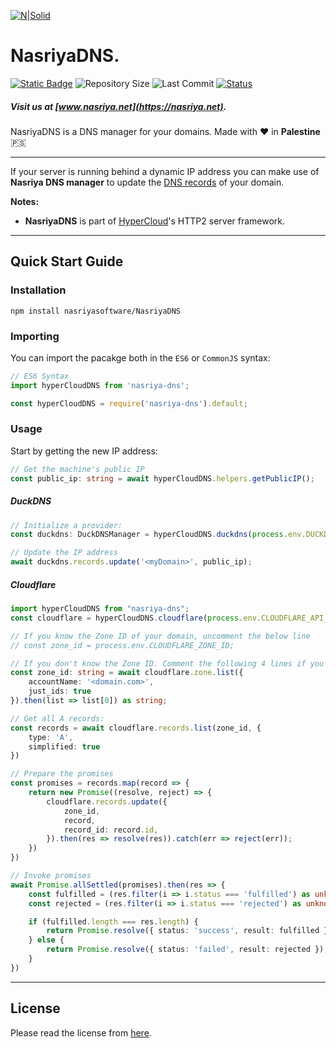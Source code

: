 [![N|Solid](https://static.wixstatic.com/media/72ffe6_da8d2142d49c42b29c96ba80c8a91a6c~mv2.png)](https://nasriya.net)
# NasriyaDNS.
[![Static Badge](https://img.shields.io/badge/license-Free_(Restricted)-blue)](https://github.com/nasriyasoftware/NasriyaDNS?tab=License-1-ov-file) ![Repository Size](https://img.shields.io/github/repo-size/nasriyasoftware/NasriyaDNS.svg) ![Last Commit](https://img.shields.io/github/last-commit/nasriyasoftware/NasriyaDNS.svg) [![Status](https://img.shields.io/badge/Status-Stable-green.svg)](link-to-your-status-page)
##### Visit us at [www.nasriya.net](https://nasriya.net).

NasriyaDNS is a DNS manager for your domains.
Made with ❤️ in **Palestine** 🇵🇸
___
If your server is running behind a dynamic IP address you can make use of **Nasriya DNS manager** to update the [DNS records](https://www.cloudflare.com/learning/dns/dns-records/) of your domain.

**Notes:**
- **NasriyaDNS** is part of [HyperCloud](https://github.com/nasriyasoftware/HyperCloud)'s HTTP2 server framework.
___
## Quick Start Guide

### Installation
```shell
npm install nasriyasoftware/NasriyaDNS
```

### Importing
You can import the pacakge both in the `ES6` or `CommonJS` syntax:
```ts
// ES6 Syntax
import hyperCloudDNS from 'nasriya-dns';
```

```js
const hyperCloudDNS = require('nasriya-dns').default;
```

### Usage
Start by getting the new IP address:
```ts
// Get the machine's public IP
const public_ip: string = await hyperCloudDNS.helpers.getPublicIP();
```

##### DuckDNS
```ts
// Initialize a provider:
const duckdns: DuckDNSManager = hyperCloudDNS.duckdns(process.env.DUCKDNS_API_TOKEN);

// Update the IP address
await duckdns.records.update('<myDomain>', public_ip);
```

##### Cloudflare
```ts
import hyperCloudDNS from "nasriya-dns";
const cloudflare = hyperCloudDNS.cloudflare(process.env.CLOUDFLARE_API_TOKEN);

// If you know the Zone ID of your domain, uncomment the below line
// const zone_id = process.env.CLOUDFLARE_ZONE_ID;

// If you don't know the Zone ID. Comment the following 4 lines if you do
const zone_id: string = await cloudflare.zone.list({
    accountName: '<domain.com>',
    just_ids: true
}).then(list => list[0]) as string;

// Get all A records:
const records = await cloudflare.records.list(zone_id, {
    type: 'A',
    simplified: true
})

// Prepare the promises
const promises = records.map(record => {
    return new Promise((resolve, reject) => {
        cloudflare.records.update({
            zone_id,
            record,
            record_id: record.id,
        }).then(res => resolve(res)).catch(err => reject(err));
    })
})

// Invoke promises
await Promise.allSettled(promises).then(res => {
    const fulfilled = (res.filter(i => i.status === 'fulfilled') as unknown as PromiseFulfilledResult<unknown>[]).map(i => i.value);
    const rejected = (res.filter(i => i.status === 'rejected') as unknown as PromiseRejectedResult[]).map(i => i.reason);

    if (fulfilled.length === res.length) {
        return Promise.resolve({ status: 'success', result: fulfilled });
    } else {
        return Promise.resolve({ status: 'failed', result: rejected });
    }
})
```
___
## License
Please read the license from [here](https://github.com/nasriyasoftware/NasriyaDNS?tab=License-1-ov-file).